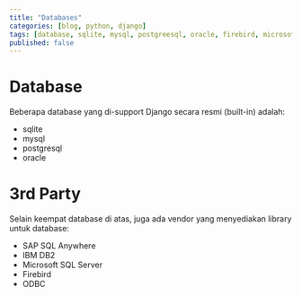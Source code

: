 ```yaml
---
title: "Databases"
categories: [blog, python, django]
tags: [database, sqlite, mysql, postgreesql, oracle, firebird, microsoft, ibm, sap, odbc]
published: false
---
```


Database
========
Beberapa database yang di-support Django secara resmi (built-in) adalah:
- sqlite
- mysql
- postgresql
- oracle

3rd Party
=========
Selain keempat database di atas, juga ada vendor yang menyediakan library untuk database:
- SAP SQL Anywhere
- IBM DB2
- Microsoft SQL Server
- Firebird
- ODBC
